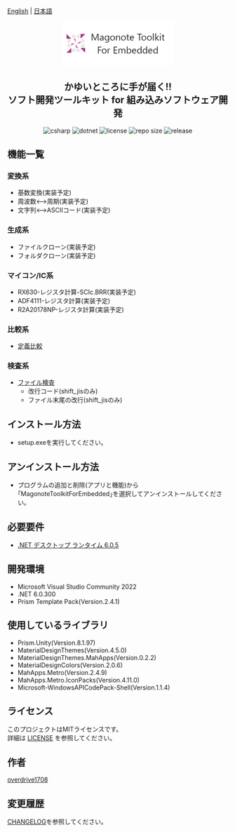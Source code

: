 [English](README.md) | [日本語](README.ja.md)

<div align="center">
<a href="https://github.com/overdrive1708/MagonoteToolkitForEmbedded">
<img alt="MagonoteToolkitForEmbedded" src="docs/images/logo.png" width="50%">
</a>
</div>

<h2 align="center">
    かゆいところに手が届く!!<br>
    ソフト開発ツールキット for 組み込みソフトウェア開発  
</h2>

<div align="center">
    <img alt="csharp" src="https://img.shields.io/badge/csharp-blue.svg?style=plastic&logo=csharp">
    <img alt="dotnet" src="https://img.shields.io/badge/.NET-blue.svg?style=plastic&logo=dotnet">
    <img alt="license" src="https://img.shields.io/github/license/overdrive1708/MagonoteToolkitForEmbedded?style=plastic">
    <img alt="repo size" src="https://img.shields.io/github/repo-size/overdrive1708/MagonoteToolkitForEmbedded?style=plastic&logo=github">
    <img alt="release" src="https://img.shields.io/github/release/overdrive1708/MagonoteToolkitForEmbedded?style=plastic&logo=github">
</div>

## 機能一覧

### 変換系
- 基数変換(実装予定)
- 周波数<-->周期(実装予定)
- 文字列<-->ASCIIコード(実装予定)

### 生成系
- ファイルクローン(実装予定)
- フォルダクローン(実装予定)

### マイコン/IC系
- RX630-レジスタ計算-SCIc.BRR(実装予定)
- ADF4111-レジスタ計算(実装予定)
- R2A20178NP-レジスタ計算(実装予定)

### 比較系
- [定義比較](docs/FeatureDetailDefinitionComparison.md)

### 検査系
- [ファイル検査](docs/FeatureDetailFileInspection.md)
    - 改行コード(shift_jisのみ)
    - ファイル末尾の改行(shift_jisのみ)

## インストール方法
- setup.exeを実行してください｡

## アンインストール方法
- プログラムの追加と削除(アプリと機能)から｢MagonoteToolkitForEmbedded｣を選択してアンインストールしてください｡

## 必要要件
- [.NET デスクトップ ランタイム 6.0.5](https://dotnet.microsoft.com/ja-jp/download/dotnet/6.0)

## 開発環境
- Microsoft Visual Studio Community 2022
- .NET 6.0.300
- Prism Template Pack(Version.2.4.1)

## 使用しているライブラリ
- Prism.Unity(Version.8.1.97)
- MaterialDesignThemes(Version.4.5.0)
- MaterialDesignThemes.MahApps(Version.0.2.2)
- MaterialDesignColors(Version.2.0.6)
- MahApps.Metro(Version.2.4.9)
- MahApps.Metro.IconPacks(Version.4.11.0)
- Microsoft-WindowsAPICodePack-Shell(Version.1.1.4)

## ライセンス
このプロジェクトはMITライセンスです。  
詳細は [LICENSE](LICENSE) を参照してください。

## 作者
[overdrive1708](https://github.com/overdrive1708)

## 変更履歴
[CHANGELOG](CHANGELOG.md)を参照してください｡
